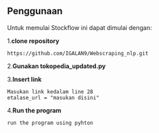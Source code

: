 ## Penggunaan

Untuk memulai Stockflow ini dapat dimulai dengan: 

1.**clone repository**
```
https://github.com/IGALAN9/Webscraping_nlp.git
```
2.**Gunakan tokopedia_updated.py**

3.**Insert link**
```
Masukan link kedalam line 28 
etalase_url = "masukan disini"
```

4.**Run the program**
```
run the program using pyhton
```
